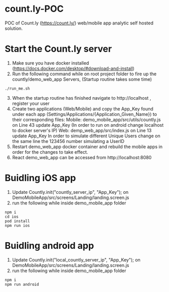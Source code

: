 # count.ly-POC

POC of Count.ly (https://count.ly/) web/mobile app analytic self hosted solution.

# Start the Count.ly server

1. Make sure you have docker installed (https://docs.docker.com/desktop/#download-and-install)
2. Run the following command while on root project folder to fire up the countly/demo_web_app Servers, (Startup routine takes some time)
```
./run_me.sh
```
3. When the startup routine has finished navigate to http://localhost , register your user
4. Create two applications (Web/Mobile) and copy the App_Key found under each app (Settings/Applications/{Application_Given_Name}) to their corresponding files:
    Mobile: demo_mobile_app/src/utils/countly.js on Line 43 update App_Key (In order to run on android change localhost to docker server's IP)
    Web: demp_web_app/src/index.js on Line 13 update App_Key
    In order to simulate different Unique Users change on the same line the 123456 number simulating a UserID
5. Restart demo_web_app docker container and rebuild the mobile apps in order for the changes to take effect.
6. React demo_web_app can be accessed from http://localhost:8080

# Buidling iOS app
1. Update Countly.init("countly_server_ip", "App_Key"); on DemoMobileApp/src/screens/Landing/landing.screen.js
2. run the following while inside demo_mobile_app folder
```
npm i
cd ios
pod install
npm run ios
```

# Buidling android app
1. Update Countly.init("local_countly_server_ip", "App_Key"); on DemoMobileApp/src/screens/Landing/landing.screen.js
2. run the following while inside demo_mobile_app folder
```
npm i
npm run android
```
